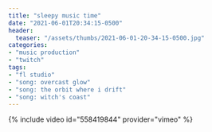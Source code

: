 ```yaml
---
title: "sleepy music time"
date: "2021-06-01T20:34:15-0500"
header:
  teaser: "/assets/thumbs/2021-06-01-20-34-15-0500.jpg"
categories:
- "music production"
- "twitch"
tags:
- "fl studio"
- "song: overcast glow"
- "song: the orbit where i drift"
- "song: witch's coast"
---
```

{% include video id="558419844" provider="vimeo" %}

